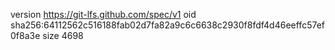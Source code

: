 version https://git-lfs.github.com/spec/v1
oid sha256:64112562c516188fab02d7fa82a9c6c6638c2930f8fdf4d46eeffc57ef0f8a3e
size 4698
